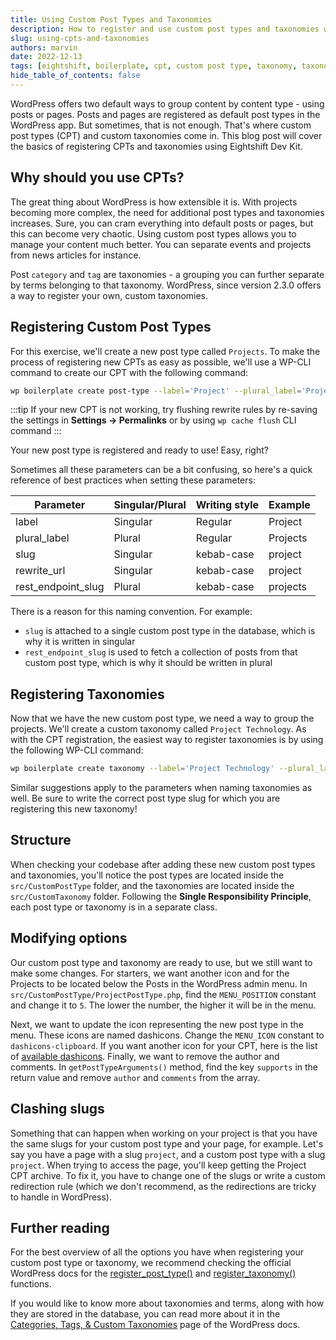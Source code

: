 ```yaml
---
title: Using Custom Post Types and Taxonomies
description: How to register and use custom post types and taxonomies with Eightshift Dev Kit
slug: using-cpts-and-taxonomies
authors: marvin
date: 2022-12-13
tags: [eightshift, boilerplate, cpt, custom post type, taxonomy, taxonomies, terms]
hide_table_of_contents: false
---
```


 WordPress offers two default ways to group content by content type - using posts or pages. Posts and pages are registered as default post types in the WordPress app. But sometimes, that is not enough. That's where custom post types (CPT) and custom taxonomies come in. This blog post will cover the basics of registering CPTs and taxonomies using Eightshift Dev Kit.

<!--truncate-->
## Why should you use CPTs?
The great thing about WordPress is how extensible it is. With projects becoming more complex, the need for additional post types and taxonomies increases. Sure, you can cram everything into default posts or pages, but this can become very chaotic. Using custom post types allows you to manage your content much better. You can separate events and projects from news articles for instance.

Post `category` and `tag` are taxonomies - a grouping you can further separate by terms belonging to that taxonomy. WordPress, since version 2.3.0 offers a way to register your own, custom taxonomies.

## Registering Custom Post Types
For this exercise, we'll create a new post type called `Projects`. To make the process of registering new CPTs as easy as possible, we'll use a WP-CLI command to create our CPT with the following command:

```bash
wp boilerplate create post-type --label='Project' --plural_label='Projects' --slug='project' --rewrite_url='project' --rest_endpoint_slug='projects'
```

:::tip
If your new CPT is not working, try flushing rewrite rules by re-saving the settings in **Settings -> Permalinks** or by using `wp cache flush` CLI command
:::

Your new post type is registered and ready to use! Easy, right?

Sometimes all these parameters can be a bit confusing, so here's a quick reference of best practices when setting these parameters:

| Parameter          | Singular/Plural | Writing style | Example  |
|--------------------|-----------------|---------------|----------|
| label              | Singular        | Regular       | Project  |
| plural_label       | Plural          | Regular       | Projects |
| slug               | Singular        | kebab-case    | project  |
| rewrite_url        | Singular        | kebab-case    | project  |
| rest_endpoint_slug | Plural          | kebab-case    | projects |

There is a reason for this naming convention. For example:
- `slug` is attached to a single custom post type in the database, which is why it is written in singular
- `rest_endpoint_slug` is used to fetch a collection of posts from that custom post type, which is why it should be written in plural

## Registering Taxonomies
Now that we have the new custom post type, we need a way to group the projects. We'll create a custom taxonomy called `Project Technology`. As with the CPT registration, the easiest way to register taxonomies is by using the following WP-CLI command:

```bash
wp boilerplate create taxonomy --label='Project Technology' --plural_label='Project Technologies' --slug='project-technology' --rest_endpoint_slug='project-technologies' --post_type_slug='project'
```

Similar suggestions apply to the parameters when naming taxonomies as well. Be sure to write the correct post type slug for which you are registering this new taxonomy!

## Structure
When checking your codebase after adding these new custom post types and taxonomies, you'll notice the post types are located inside the `src/CustomPostType` folder, and the taxonomies are located inside the `src/CustomTaxonomy` folder. Following the **Single Responsibility Principle**, each post type or taxonomy is in a separate class.

## Modifying options
Our custom post type and taxonomy are ready to use, but we still want to make some changes. For starters, we want another icon and for the Projects to be located below the Posts in the WordPress admin menu. In `src/CustomPostType/ProjectPostType.php`, find the `MENU_POSITION` constant and change it to `5`. The lower the number, the higher it will be in the menu.

Next, we want to update the icon representing the new post type in the menu. These icons are named dashicons. Change the `MENU_ICON` constant to `dashicons-clipboard`. If you want another icon for your CPT, here is the list of [available dashicons](https://developer.wordpress.org/resource/dashicons/). Finally, we want to remove the author and comments. In `getPostTypeArguments()` method, find the key `supports` in the return value and remove `author` and `comments` from the array.

## Clashing slugs
Something that can happen when working on your project is that you have the same slugs for your custom post type and your page, for example. Let's say you have a page with a slug `project`, and a custom post type with a slug `project`. When trying to access the page, you'll keep getting the Project CPT archive. To fix it, you have to change one of the slugs or write a custom redirection rule (which we don't recommend, as the redirections are tricky to handle in WordPress).

## Further reading
For the best overview of all the options you have when registering your custom post type or taxonomy, we recommend checking the official WordPress docs for the [register_post_type()](https://developer.wordpress.org/reference/functions/register_post_type/) and [register_taxonomy()](https://developer.wordpress.org/reference/functions/register_taxonomy/) functions.

If you would like to know more about taxonomies and terms, along with how they are stored in the database, you can read more about it in the [Categories, Tags, & Custom Taxonomies](https://developer.wordpress.org/themes/basics/categories-tags-custom-taxonomies/) page of the WordPress docs.
